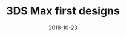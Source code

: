 ---
title: "3DS Max first designs"
date: 2018-10-23
tags: [3dsmax, development]
header:
    image: 
excerpt: "First 3DS Max work, learning how to use it and developing proper workflow."
---